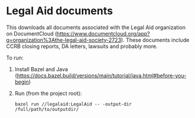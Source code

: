 # Legal Aid documents

This downloads all documents associated with the Legal Aid organization on
DocumentCloud
(https://www.documentcloud.org/app?q=organization%3Athe-legal-aid-society-2723).
These documents include CCRB closing reports, DA letters, lawsuits and probably
more.


To run:

1. Install Bazel and Java
   (https://docs.bazel.build/versions/main/tutorial/java.html#before-you-begin)
1. Run (from the project root):

   ```
   bazel run //legalaid:LegalAid -- -output-dir /full/path/to/outputdir/
   ```

